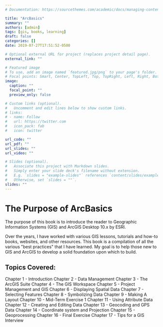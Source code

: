 ```yaml
---
# Documentation: https://sourcethemes.com/academic/docs/managing-content/

title: "ArcBasics"
summary: ""
authors: [admin]
tags: [gis, books, learning]
draft: false
categories: []
date: 2019-07-27T17:51:52-0500

# Optional external URL for project (replaces project detail page).
external_link: ""

# Featured image
# To use, add an image named `featured.jpg/png` to your page's folder.
# Focal points: Smart, Center, TopLeft, Top, TopRight, Left, Right, BottomLeft, Bottom, BottomRight.
image:
  caption: ""
  focal_point: ""
  preview_only: false

# Custom links (optional).
#   Uncomment and edit lines below to show custom links.
# links:
# - name: Follow
#   url: https://twitter.com
#   icon_pack: fab
#   icon: twitter

url_code: ""
url_pdf: ""
url_slides: ""
url_video: ""

# Slides (optional).
#   Associate this project with Markdown slides.
#   Simply enter your slide deck's filename without extension.
#   E.g. `slides = "example-slides"` references `content/slides/example-slides.md`.
#   Otherwise, set `slides = ""`.
slides: ""
---
```


# The Purpose of ArcBasics

The purpose of this book is to introduce the reader to Geographic Information Systems (GIS) and ArcGIS Desktop 10.x by ESRI.

Over the years, I have worked with various GIS lessons, tutorials and how-to books, websites, and other resources. This book is a compilation of all the various "best practices" that I have learned. My goal is to help those new to GIS and ArcGIS to develop a solid foundation upon which to build.

## Topics Covered:

Chapter 1 - Introduction
Chapter 2 - Data Management
Chapter 3 - The ArcGIS Suite
Chapter 4 - The GIS Workspace
Chapter 5 - Project Management and GIS
Chapter 6 - Displaying Spatial Data
Chapter 7 - Selecting Features
Chapter 8 - Symbolizing Data
Chapter 9 - Making A Layout
Chapter 10 - Mid-Term Exercise 1
Chapter 11 - Using Attribute Data
Chapter 12 - Creating and Editing Data
Chapter 13 - Geocoding and GPS Data
Chapter 14 - Coordinate system and Projection
Chapter 15 - Geoprocessing
Chapter 16 - Final Exercise
Chapter 17 - Tips for a GIS Interview
